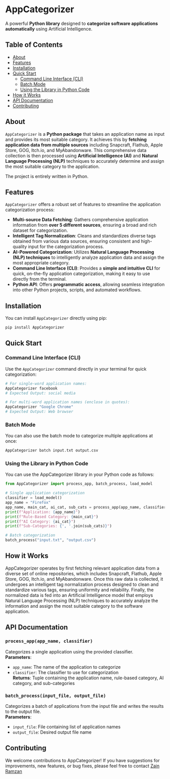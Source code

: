 <!-- # AppCategorizer

A powerful **Python library** designed to **categorize software applications automatically** using Artificial Intelligence.

## Table of Contents
- [About](#about)
- [Features](#features)
- [Installation](#installation)
- [Quick Start](#quick-start)
  - [Command Line Interface (CLI)](#command-line-interface-cli)
- [How it Works](#how-it-works)
- [Contributing](#contributing)
- [Contact](#contact)

## About

`AppCategorizer` is a **Python package** that takes an application name as input and provides its most suitable category. It achieves this by **fetching application data from multiple sources** including Snapcraft, Flathub, Apple Store, GOG, Itch.io, and MyAbandonware. This comprehensive data collection is then processed using **Artificial Intelligence (AI)** and **Natural Language Processing (NLP)** techniques to accurately determine and assign the most suitable category to the application.

The project is entirely written in Python.

## Features

`AppCategorizer` offers a robust set of features to streamline the application categorization process:

*   **Multi-source Data Fetching**: Gathers comprehensive application information from **over 5 different sources**, ensuring a broad and rich dataset for categorization.
*   **Intelligent Tag Normalization**: Cleans and standardizes diverse tags obtained from various data sources, ensuring consistent and high-quality input for the categorization process.
*   **AI-Powered Categorization**: Utilizes **Natural Language Processing (NLP) techniques** to intelligently analyze application data and assign the most appropriate category.
*   **Command Line Interface (CLI)**: Provides a **simple and intuitive CLI** for quick, on-the-fly application categorization, making it easy to use directly from the terminal.
*   **Python API**: Offers **programmatic access**, allowing seamless integration into other Python projects, scripts, and automated workflows.

## Installation

You can install `AppCategorizer` directly using pip:

```bash
pip install AppCategorizer
```


## Quick Start

### Command Line Interface (CLI)

Use the `AppCategorizer` command directly in your terminal for quick categorization:

```bash
# For single-word application names:
AppCategorizer Facebook
# Expected Output: Social Networking

# For multi-word application names (enclose in quotes):
AppCategorizer 'Google Chrome'
# Expected Output: Web Browser
```


## How it Works

`AppCategorizer` operates by first **fetching relevant application data** from a diverse set of online repositories, which includes Snapcraft, Flathub, Apple Store, GOG, Itch.io, and MyAbandonware. Once this raw data is collected, it undergoes an **intelligent tag normalization process** designed to clean and standardize various tags, ensuring uniformity and reliability. Finally, the normalized data is fed into an **Artificial Intelligence model** that employs **Natural Language Processing (NLP) techniques** to accurately analyze the information and assign the most suitable category to the software application.

## Contributing

We welcome contributions to `AppCategorizer`! If you have suggestions for improvements, new features, or bug fixes, please feel free to:
*   Open an issue to discuss your ideas or report bugs.
*   Fork the repository and submit a pull request with your changes.

## Contact

For any questions or inquiries, please open an issue on the GitHub repository or contact [Zain Ramzan](https://www.linkedin.com/in/zainramzan). -->



# AppCategorizer

A powerful **Python library** designed to **categorize software applications automatically** using Artificial Intelligence.

## Table of Contents

* [About](#about)
* [Features](#features)
* [Installation](#installation)
* [Quick Start](#quick-start)
  * [Command Line Interface (CLI)](#command-line-interface-cli)
  * [Batch Mode](#batch-mode)
  * [Using the Library in Python Code](#using-the-library-in-python-code)
* [How it Works](#how-it-works)
* [API Documentation](#api-documentation)
* [Contributing](#contributing)

## About

`AppCategorizer` is a **Python package** that takes an application name as input and provides its most suitable category. It achieves this by **fetching application data from multiple sources** including Snapcraft, Flathub, Apple Store, GOG, Itch.io, and MyAbandonware. This comprehensive data collection is then processed using **Artificial Intelligence (AI)** and **Natural Language Processing (NLP)** techniques to accurately determine and assign the most suitable category to the application.

The project is entirely written in Python.

## Features

`AppCategorizer` offers a robust set of features to streamline the application categorization process:

* **Multi-source Data Fetching**: Gathers comprehensive application information from **over 5 different sources**, ensuring a broad and rich dataset for categorization.
* **Intelligent Tag Normalization**: Cleans and standardizes diverse tags obtained from various data sources, ensuring consistent and high-quality input for the categorization process.
* **AI-Powered Categorization**: Utilizes **Natural Language Processing (NLP) techniques** to intelligently analyze application data and assign the most appropriate category.
* **Command Line Interface (CLI)**: Provides a **simple and intuitive CLI** for quick, on-the-fly application categorization, making it easy to use directly from the terminal.
* **Python API**: Offers **programmatic access**, allowing seamless integration into other Python projects, scripts, and automated workflows.

## Installation

You can install `AppCategorizer` directly using pip:

```bash
pip install AppCategorizer
```

## Quick Start

### Command Line Interface (CLI)

Use the `AppCategorizer` command directly in your terminal for quick categorization:

```bash
# For single-word application names:
AppCategorizer facebook
# Expected Output: social media

# For multi-word application names (enclose in quotes):
AppCategorizer "Google Chrome"
# Expected Output: Web browser
```

### Batch Mode

You can also use the batch mode to categorize multiple applications at once:

```bash
AppCategorizer batch input.txt output.csv
```

### Using the Library in Python Code

You can use the AppCategorizer library in your Python code as follows:

```python
from AppCategorizer import process_app, batch_process, load_model

# Single application categorization
classifier = load_model()
app_name = "Firefox"
app_name, main_cat, ai_cat, sub_cats = process_app(app_name, classifier)
print(f"Application: {app_name}")
print(f"Rule-Based Category: {main_cat}")
print(f"AI Category: {ai_cat}")
print(f"Sub-Categories: {', '.join(sub_cats)}")

# Batch categorization
batch_process("input.txt", "output.csv")
```

## How it Works

AppCategorizer operates by first fetching relevant application data from a diverse set of online repositories, which includes Snapcraft, Flathub, Apple Store, GOG, Itch.io, and MyAbandonware. Once this raw data is collected, it undergoes an intelligent tag normalization process designed to clean and standardize various tags, ensuring uniformity and reliability. Finally, the normalized data is fed into an Artificial Intelligence model that employs Natural Language Processing (NLP) techniques to accurately analyze the information and assign the most suitable category to the software application.

## API Documentation

### `process_app(app_name, classifier)`
Categorizes a single application using the provided classifier.  
**Parameters**:  
- `app_name`: The name of the application to categorize  
- `classifier`: The classifier to use for categorization  
**Returns**: Tuple containing the application name, rule-based category, AI category, and sub-categories

### `batch_process(input_file, output_file)`
Categorizes a batch of applications from the input file and writes the results to the output file.  
**Parameters**:  
- `input_file`: File containing list of application names  
- `output_file`: Desired output file name  

## Contributing

We welcome contributions to AppCategorizer! If you have suggestions for improvements, new features, or bug fixes, please feel free to contact <a href="https://www.linkedin.com/in/zainramzan" target="_blank">Zain Ramzan</a>